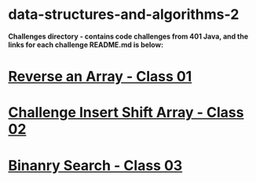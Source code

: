 # data-structures-and-algorithms-2

**Challenges directory - contains code challenges from 401 Java, and the links for each challenge README.md is below:**

# [Reverse an Array - Class 01](README/README_Challenge-01.md)

# [Challenge Insert Shift Array - Class 02](README_Challenge-02.md)

# [Binanry Search - Class 03](README_Challenge-03.md)
